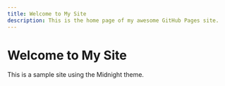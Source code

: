 ```yaml
---
title: Welcome to My Site
description: This is the home page of my awesome GitHub Pages site.
---
```


# Welcome to My Site

This is a sample site using the Midnight theme.
